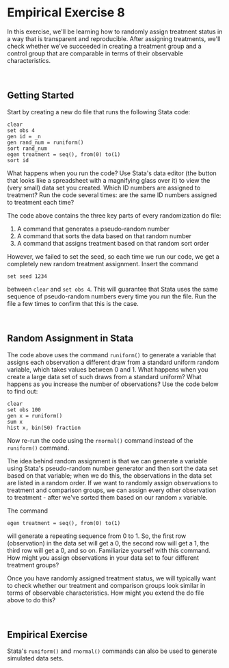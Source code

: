 # Empirical Exercise 8

In this exercise, we'll be learning how to randomly assign treatment status in a way 
that is transparent and reproducible.  After assigning treatments, we'll check 
whether we've succeeded in creating a treatment group and a control group 
that are comparable in terms of their observable characteristics.  

<br>

## Getting Started

Start by creating a new do file that runs the following Stata code:
```
clear
set obs 4
gen id = _n 
gen rand_num = runiform()
sort rand_num
egen treatment = seq(), from(0) to(1)
sort id
```
What happens when you run the code?  Use Stata's data editor (the button that looks like 
a spreadsheet with a magnifying glass over it) to view the (very small) data set you 
created.  Which ID numbers are assigned to treatment?  Run the code several times:  are 
the same ID numbers assigned to treatment each time?  

The code above contains the three key parts of every randomization do file:  

1. A command that generates a pseudo-random number 
2. A command that sorts the data based on that random number
3. A command that assigns treatment based on that random sort order

However, we failed to set the seed, so each time we run our code, we get a 
completely new random treatment assignment.  Insert the command 
```
set seed 1234 
```
between `clear` and `set obs 4`.  This will guarantee that Stata uses the 
same sequence of pseudo-random numbers every time you run the file.  Run the file 
a few times to confirm that this is the case. 

<br>

## Random Assignment in Stata

The code above uses the command `runiform()` to generate a variable that assigns 
each observation a different draw from a standard uniform random variable, which 
takes values between 0 and 1.  What happens when you create a large data set of such 
draws from a standard uniform?  What happens as you increase the number 
of observations?  Use the code below to find out:
```
clear
set obs 100
gen x = runiform()
sum x
hist x, bin(50) fraction
```
Now re-run the code using the `rnormal()` command instead of the `runiform()` command.  

The idea behind random assignment is that we can generate a variable 
using Stata's pseudo-random number generator and then sort the data set based on that 
variable; when we do this, the observations in the data set are listed in a 
random order.  If we want to randomly assign observations to treatment and comparison groups, 
we can assign every other observation to treatment - after we've sorted them based on 
our random `x` variable.

The command 
```
egen treatment = seq(), from(0) to(1)
``` 
will generate a repeating sequence from 0 to 1.  So, the first row (observation) in 
the data set will get a 0, the second row will get a 1, the third row will get a 0, 
and so on.  Familiarize yourself with this command.  How might you assign observations 
in your data set to four different treatment groups?

Once you have randomly assigned treatment status, we will typically want to check whether 
our treatment and comparison groups look similar in terms of observable characteristics.  How 
might you extend the do file above to do this?

<br>

## Empirical Exercise

Stata's `runiform()` and `rnormal()` commands can also be used to generate 
simulated data sets.  

